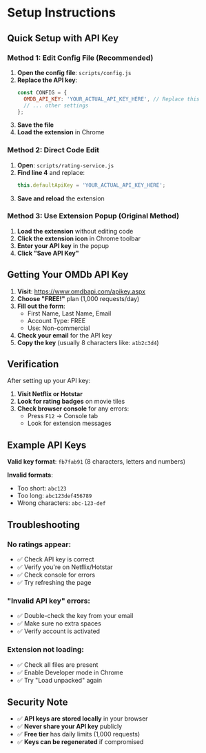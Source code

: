 # Setup Instructions

## Quick Setup with API Key

### Method 1: Edit Config File (Recommended)

1. **Open the config file**: `scripts/config.js`
2. **Replace the API key**:
   ```javascript
   const CONFIG = {
     OMDB_API_KEY: 'YOUR_ACTUAL_API_KEY_HERE', // Replace this
     // ... other settings
   };
   ```
3. **Save the file**
4. **Load the extension** in Chrome

### Method 2: Direct Code Edit

1. **Open**: `scripts/rating-service.js`
2. **Find line 4** and replace:
   ```javascript
   this.defaultApiKey = 'YOUR_ACTUAL_API_KEY_HERE';
   ```
3. **Save and reload** the extension

### Method 3: Use Extension Popup (Original Method)

1. **Load the extension** without editing code
2. **Click the extension icon** in Chrome toolbar
3. **Enter your API key** in the popup
4. **Click "Save API Key"**

## Getting Your OMDb API Key

1. **Visit**: https://www.omdbapi.com/apikey.aspx
2. **Choose "FREE!"** plan (1,000 requests/day)
3. **Fill out the form**:
   - First Name, Last Name, Email
   - Account Type: FREE
   - Use: Non-commercial
4. **Check your email** for the API key
5. **Copy the key** (usually 8 characters like: `a1b2c3d4`)

## Verification

After setting up your API key:

1. **Visit Netflix or Hotstar**
2. **Look for rating badges** on movie tiles
3. **Check browser console** for any errors:
   - Press `F12` → Console tab
   - Look for extension messages

## Example API Keys

**Valid key format**: `fb7fab91` (8 characters, letters and numbers)

**Invalid formats**:
- Too short: `abc123`
- Too long: `abc123def456789`
- Wrong characters: `abc-123-def`

## Troubleshooting

### No ratings appear:
- ✅ Check API key is correct
- ✅ Verify you're on Netflix/Hotstar
- ✅ Check console for errors
- ✅ Try refreshing the page

### "Invalid API key" errors:
- ✅ Double-check the key from your email
- ✅ Make sure no extra spaces
- ✅ Verify account is activated

### Extension not loading:
- ✅ Check all files are present
- ✅ Enable Developer mode in Chrome
- ✅ Try "Load unpacked" again

## Security Note

- ✅ **API keys are stored locally** in your browser
- ✅ **Never share your API key** publicly
- ✅ **Free tier** has daily limits (1,000 requests)
- ✅ **Keys can be regenerated** if compromised
